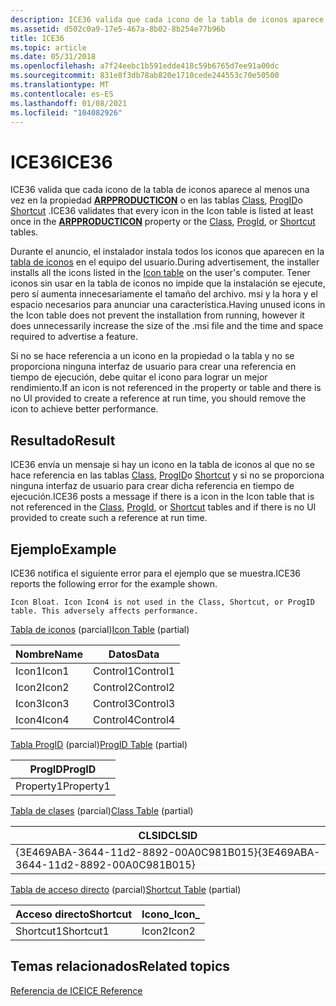 ```yaml
---
description: ICE36 valida que cada icono de la tabla de iconos aparece al menos una vez en la propiedad ARPPRODUCTICON o en las tablas Class, ProgId o Shortcut.
ms.assetid: d502c0a9-17e5-467a-8b02-8b254e77b96b
title: ICE36
ms.topic: article
ms.date: 05/31/2018
ms.openlocfilehash: a7f24eebc1b591edde418c59b6765d7ee91a00dc
ms.sourcegitcommit: 831e8f3db78ab820e1710cede244553c70e50500
ms.translationtype: MT
ms.contentlocale: es-ES
ms.lasthandoff: 01/08/2021
ms.locfileid: "104082926"
---
```

# <a name="ice36"></a><span data-ttu-id="fc289-103">ICE36</span><span class="sxs-lookup"><span data-stu-id="fc289-103">ICE36</span></span>

<span data-ttu-id="fc289-104">ICE36 valida que cada icono de la tabla de iconos aparece al menos una vez en la propiedad [**ARPPRODUCTICON**](arpproducticon.md) o en las tablas [Class](class-table.md), [ProgID](progid-table.md)o [Shortcut](shortcut-table.md) .</span><span class="sxs-lookup"><span data-stu-id="fc289-104">ICE36 validates that every icon in the Icon table is listed at least once in the [**ARPPRODUCTICON**](arpproducticon.md) property or the [Class](class-table.md), [ProgId](progid-table.md), or [Shortcut](shortcut-table.md) tables.</span></span>

<span data-ttu-id="fc289-105">Durante el anuncio, el instalador instala todos los iconos que aparecen en la [tabla de iconos](icon-table.md) en el equipo del usuario.</span><span class="sxs-lookup"><span data-stu-id="fc289-105">During advertisement, the installer installs all the icons listed in the [Icon table](icon-table.md) on the user's computer.</span></span> <span data-ttu-id="fc289-106">Tener iconos sin usar en la tabla de iconos no impide que la instalación se ejecute, pero sí aumenta innecesariamente el tamaño del archivo. msi y la hora y el espacio necesarios para anunciar una característica.</span><span class="sxs-lookup"><span data-stu-id="fc289-106">Having unused icons in the Icon table does not prevent the installation from running, however it does unnecessarily increase the size of the .msi file and the time and space required to advertise a feature.</span></span>

<span data-ttu-id="fc289-107">Si no se hace referencia a un icono en la propiedad o la tabla y no se proporciona ninguna interfaz de usuario para crear una referencia en tiempo de ejecución, debe quitar el icono para lograr un mejor rendimiento.</span><span class="sxs-lookup"><span data-stu-id="fc289-107">If an icon is not referenced in the property or table and there is no UI provided to create a reference at run time, you should remove the icon to achieve better performance.</span></span>

## <a name="result"></a><span data-ttu-id="fc289-108">Resultado</span><span class="sxs-lookup"><span data-stu-id="fc289-108">Result</span></span>

<span data-ttu-id="fc289-109">ICE36 envía un mensaje si hay un icono en la tabla de iconos al que no se hace referencia en las tablas [Class](class-table.md), [ProgID](progid-table.md)o [Shortcut](shortcut-table.md) y si no se proporciona ninguna interfaz de usuario para crear dicha referencia en tiempo de ejecución.</span><span class="sxs-lookup"><span data-stu-id="fc289-109">ICE36 posts a message if there is a icon in the Icon table that is not referenced in the [Class](class-table.md), [ProgId](progid-table.md), or [Shortcut](shortcut-table.md) tables and if there is no UI provided to create such a reference at run time.</span></span>

## <a name="example"></a><span data-ttu-id="fc289-110">Ejemplo</span><span class="sxs-lookup"><span data-stu-id="fc289-110">Example</span></span>

<span data-ttu-id="fc289-111">ICE36 notifica el siguiente error para el ejemplo que se muestra.</span><span class="sxs-lookup"><span data-stu-id="fc289-111">ICE36 reports the following error for the example shown.</span></span>

``` syntax
Icon Bloat. Icon Icon4 is not used in the Class, Shortcut, or ProgID table. This adversely affects performance.
```

<span data-ttu-id="fc289-112">[Tabla de iconos](icon-table.md) (parcial)</span><span class="sxs-lookup"><span data-stu-id="fc289-112">[Icon Table](icon-table.md) (partial)</span></span>



| <span data-ttu-id="fc289-113">Nombre</span><span class="sxs-lookup"><span data-stu-id="fc289-113">Name</span></span>  | <span data-ttu-id="fc289-114">Datos</span><span class="sxs-lookup"><span data-stu-id="fc289-114">Data</span></span>     |
|-------|----------|
| <span data-ttu-id="fc289-115">Icon1</span><span class="sxs-lookup"><span data-stu-id="fc289-115">Icon1</span></span> | <span data-ttu-id="fc289-116">Control1</span><span class="sxs-lookup"><span data-stu-id="fc289-116">Control1</span></span> |
| <span data-ttu-id="fc289-117">Icon2</span><span class="sxs-lookup"><span data-stu-id="fc289-117">Icon2</span></span> | <span data-ttu-id="fc289-118">Control2</span><span class="sxs-lookup"><span data-stu-id="fc289-118">Control2</span></span> |
| <span data-ttu-id="fc289-119">Icon3</span><span class="sxs-lookup"><span data-stu-id="fc289-119">Icon3</span></span> | <span data-ttu-id="fc289-120">Control3</span><span class="sxs-lookup"><span data-stu-id="fc289-120">Control3</span></span> |
| <span data-ttu-id="fc289-121">Icon4</span><span class="sxs-lookup"><span data-stu-id="fc289-121">Icon4</span></span> | <span data-ttu-id="fc289-122">Control4</span><span class="sxs-lookup"><span data-stu-id="fc289-122">Control4</span></span> |



 

<span data-ttu-id="fc289-123">[Tabla ProgID](progid-table.md) (parcial)</span><span class="sxs-lookup"><span data-stu-id="fc289-123">[ProgID Table](progid-table.md) (partial)</span></span>



| <span data-ttu-id="fc289-124">ProgID</span><span class="sxs-lookup"><span data-stu-id="fc289-124">ProgID</span></span>    |
|-----------|
| <span data-ttu-id="fc289-125">Property1</span><span class="sxs-lookup"><span data-stu-id="fc289-125">Property1</span></span> |



 

<span data-ttu-id="fc289-126">[Tabla de clases](class-table.md) (parcial)</span><span class="sxs-lookup"><span data-stu-id="fc289-126">[Class Table](class-table.md) (partial)</span></span>



| <span data-ttu-id="fc289-127">CLSID</span><span class="sxs-lookup"><span data-stu-id="fc289-127">CLSID</span></span>                                  |
|----------------------------------------|
| <span data-ttu-id="fc289-128">{3E469ABA-3644-11d2-8892-00A0C981B015}</span><span class="sxs-lookup"><span data-stu-id="fc289-128">{3E469ABA-3644-11d2-8892-00A0C981B015}</span></span> |



 

<span data-ttu-id="fc289-129">[Tabla de acceso directo](shortcut-table.md) (parcial)</span><span class="sxs-lookup"><span data-stu-id="fc289-129">[Shortcut Table](shortcut-table.md) (partial)</span></span>



| <span data-ttu-id="fc289-130">Acceso directo</span><span class="sxs-lookup"><span data-stu-id="fc289-130">Shortcut</span></span>  | <span data-ttu-id="fc289-131">Icono\_</span><span class="sxs-lookup"><span data-stu-id="fc289-131">Icon\_</span></span> |
|-----------|--------|
| <span data-ttu-id="fc289-132">Shortcut1</span><span class="sxs-lookup"><span data-stu-id="fc289-132">Shortcut1</span></span> | <span data-ttu-id="fc289-133">Icon2</span><span class="sxs-lookup"><span data-stu-id="fc289-133">Icon2</span></span>  |



 

## <a name="related-topics"></a><span data-ttu-id="fc289-134">Temas relacionados</span><span class="sxs-lookup"><span data-stu-id="fc289-134">Related topics</span></span>

<dl> <dt>

[<span data-ttu-id="fc289-135">Referencia de ICE</span><span class="sxs-lookup"><span data-stu-id="fc289-135">ICE Reference</span></span>](ice-reference.md)
</dt> </dl>

 

 



